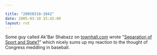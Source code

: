 ```yaml
---

title: "20050310-1042"
date: 2005-03-10 15:42:00
layout: rut
---
```


<p> Some guy called Ak'Bar Shabazz on <a href="http://www.townhall.com">townhall.com</a> wrote "<a href="http://www.townhall.com/columnists/GuestColumns/Shabazz20050309.shtml">Separation
of Sport and State?</a>" which nicely sums up my reaction to the
thought of Congress meddling in baseball.</p>


